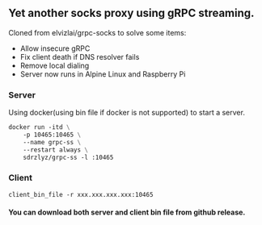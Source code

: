 ## Yet another socks proxy using gRPC streaming.

Cloned from elvizlai/grpc-socks to solve some items:

- Allow insecure gRPC
- Fix client death if DNS resolver fails
- Remove local dialing
- Server now runs in Alpine Linux and Raspberry Pi




### Server

Using docker(using bin file if docker is not supported) to start a server.

```Dockerfile
docker run -itd \
    -p 10465:10465 \
    --name grpc-ss \
    --restart always \
    sdrzlyz/grpc-ss -l :10465
```

### Client

```
client_bin_file -r xxx.xxx.xxx.xxx:10465
```

#### You can download both server and client bin file from github release.

